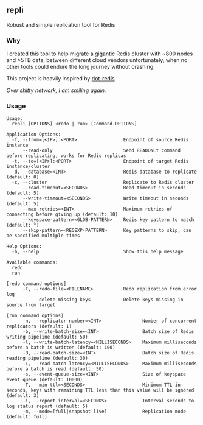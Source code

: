 ## repli

Robust and simple replication tool for Redis

### Why

I created this tool to help migrate a gigantic Redis cluster with ~800 nodes and >5TB data, between different cloud vendors unfortunately, when no other tools could endure the long journey without crashing.

This project is heavily inspired by [riot-redis](https://developer.redis.com/riot/riot-redis/index.html).

_Over shitty network, I am smiling again._

### Usage

```
Usage:
  repli [OPTIONS] <redo | run> [Command-OPTIONS]

Application Options:
  -f, --from=[<IP>]:<PORT>                 Endpoint of source Redis instance
      --read-only                          Send READONLY command before replicating, works for Redis replicas
  -t, --to=[<IP>]:<PORT>                   Endpoint of target Redis instance/cluster
  -d, --database=<INT>                     Redis database to replicate (default: 0)
  -c, --cluster                            Replicate to Redis cluster
      --read-timeout=<SECONDS>             Read timeout in seconds (default: 5)
      --write-timeout=<SECONDS>            Write timeout in seconds (default: 5)
      --max-retries=<INT>                  Maximum retries of connecting before giving up (default: 10)
      --keyspace-pattern=<GLOB-PATTERN>    Redis key pattern to match (default: *)
      --skip-pattern=<REGEXP-PATTERN>      Key patterns to skip, can be specified multiple times

Help Options:
  -h, --help                               Show this help message

Available commands:
  redo
  run

[redo command options]
      -F, --redo-file=<FILENAME>           Redo replication from error log
          --delete-missing-keys            Delete keys missing in source from target

[run command options]
      -n, --replicator-number=<INT>               Number of concurrent replicators (default: 1)
      -b, --write-batch-size=<INT>                Batch size of Redis writing pipeline (default: 50)
      -l, --write-batch-latency=<MILLISECONDS>    Maximum milliseconds before a batch is written (default: 100)
      -B, --read-batch-size=<INT>                 Batch size of Redis reading pipeline (default: 30)
      -L, --read-batch-latency=<MILLISECONDS>     Maximum milliseconds before a batch is read (default: 50)
      -s, --event-queue-size=<INT>                Size of keyspace event queue (default: 10000)
      -T, --min-ttl=<SECONDS>                     Minimum TTL in seconds, keys with remaining TTL less than this value will be ignored (default: 3)
      -i, --report-interval=<SECONDS>             Interval seconds to log status report (default: 5)
      -m, --mode=[full|snapshot|live]             Replication mode (default: full)
```
